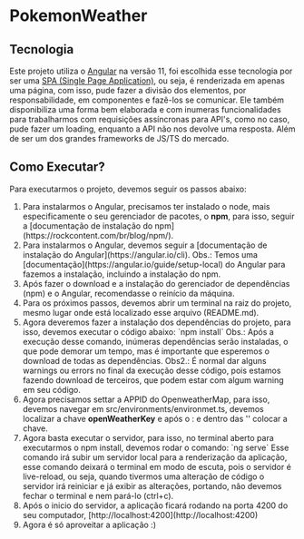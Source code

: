 # PokemonWeather

## Tecnologia

Este projeto utiliza o [Angular](https://angular.io/) na versão 11, foi escolhida esse tecnologia por ser uma [SPA (Single Page Application)](https://www.devmedia.com.br/ja-ouviu-falar-em-single-page-applications/39009), ou seja, é renderizada em apenas uma página, com isso, pude fazer a divisão dos elementos, por responsabilidade, em componentes e fazê-los se comunicar. Ele também disponibiliza uma forma bem elaborada e com inumeras funcionalidades para trabalharmos com requisições assíncronas para API's, como no caso, pude fazer um loading, enquanto a API não nos devolve uma resposta. Além de ser um dos grandes frameworks de JS/TS do mercado.

## Como Executar?

Para executarmos o projeto, devemos seguir os passos abaixo:

<ol>
    <li>
        Para instalarmos o Angular, precisamos ter instalado o node, mais especificamente o seu gerenciador de pacotes, o <b>npm</b>, para isso, seguir a [documentação de instalação do npm](https://rockcontent.com/br/blog/npm/).
    </li>
    <li>
        Para instalarmos o Angular, devemos seguir a [documentação de instalação do Angular](https://angular.io/cli).
        Obs.: Temos uma [documentação](https://angular.io/guide/setup-local) do Angular para fazemos a instalação, incluindo a instalação do npm.
    </li>
    <li>
        Após fazer o download e a instalação do gerenciador de dependências (npm) e o Angular, recomendasse o reinício da máquina.
    </li>
    <li>
        Para os próximos passos, devemos abrir um terminal na raiz do projeto, mesmo lugar onde está localizado esse arquivo (README.md).
    </li>
    <li>
        Agora deveremos fazer a instalação dos dependências do projeto, para isso, devemos executar o código abaixo:
        `npm install`
        Obs.: Após a execução desse comando, inúmeras dependências serão instaladas, o que pode demorar um tempo, mas é importante que esperemos o download de todas as dependências.
        Obs2.: É normal dar alguns warnings ou errors no final da execução desse código, pois estamos fazendo download de terceiros, que podem estar com algum warning em seu código.
    </li>
    <li>
        Agora precisamos settar a APPID do OpenweatherMap, para isso, devemos navegar em src/environments/environmet.ts, devemos localizar a chave <b>openWeatherKey</b> e após o : e dentro das '' colocar a chave.
    </li>
    <li>
        Agora basta executar o servidor, para isso, no terminal aberto para executarmos o npm install, devemos rodar o comando:
        `ng serve`
        Esse comando irá subir um servidor local para a renderização da aplicação, esse comando deixará o terminal em modo de escuta, pois o servidor é live-reload, ou seja, quando tivermos uma alteração de código o servidor irá reiniciar e já exibir as alterações, portando, não devemos fechar o terminal e nem pará-lo (ctrl+c).
    </li>
    <li>
        Após o inicio do servidor, a aplicação ficará rodando na porta 4200 do seu computador, [http://localhost:4200](http://localhost:4200)
    </li>
    <li>
        Agora é só aproveitar a aplicação :)
    </li>
</ol>
